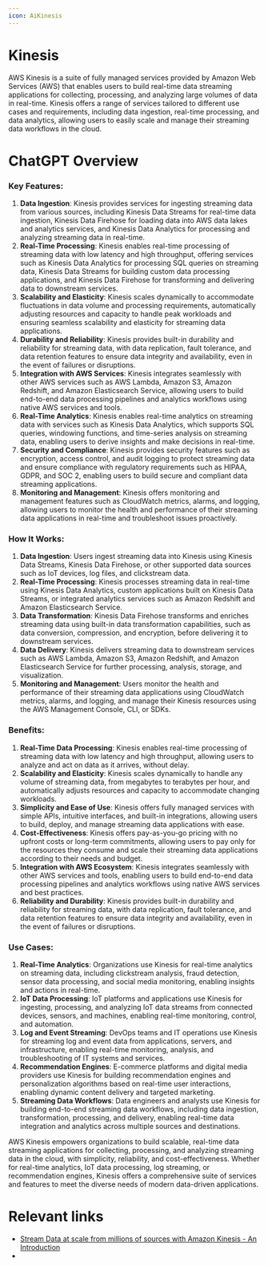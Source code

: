 ```yaml
---
icon: AiKinesis
---
```

# Kinesis
AWS Kinesis is a suite of fully managed services provided by Amazon Web Services (AWS) that enables users to build real-time data streaming applications for collecting, processing, and analyzing large volumes of data in real-time. Kinesis offers a range of services tailored to different use cases and requirements, including data ingestion, real-time processing, and data analytics, allowing users to easily scale and manage their streaming data workflows in the cloud.

# ChatGPT Overview

### Key Features:

1. **Data Ingestion**: Kinesis provides services for ingesting streaming data from various sources, including Kinesis Data Streams for real-time data ingestion, Kinesis Data Firehose for loading data into AWS data lakes and analytics services, and Kinesis Data Analytics for processing and analyzing streaming data in real-time.
2. **Real-Time Processing**: Kinesis enables real-time processing of streaming data with low latency and high throughput, offering services such as Kinesis Data Analytics for processing SQL queries on streaming data, Kinesis Data Streams for building custom data processing applications, and Kinesis Data Firehose for transforming and delivering data to downstream services.
3. **Scalability and Elasticity**: Kinesis scales dynamically to accommodate fluctuations in data volume and processing requirements, automatically adjusting resources and capacity to handle peak workloads and ensuring seamless scalability and elasticity for streaming data applications.
4. **Durability and Reliability**: Kinesis provides built-in durability and reliability for streaming data, with data replication, fault tolerance, and data retention features to ensure data integrity and availability, even in the event of failures or disruptions.
5. **Integration with AWS Services**: Kinesis integrates seamlessly with other AWS services such as AWS Lambda, Amazon S3, Amazon Redshift, and Amazon Elasticsearch Service, allowing users to build end-to-end data processing pipelines and analytics workflows using native AWS services and tools.
6. **Real-Time Analytics**: Kinesis enables real-time analytics on streaming data with services such as Kinesis Data Analytics, which supports SQL queries, windowing functions, and time-series analysis on streaming data, enabling users to derive insights and make decisions in real-time.
7. **Security and Compliance**: Kinesis provides security features such as encryption, access control, and audit logging to protect streaming data and ensure compliance with regulatory requirements such as HIPAA, GDPR, and SOC 2, enabling users to build secure and compliant data streaming applications.
8. **Monitoring and Management**: Kinesis offers monitoring and management features such as CloudWatch metrics, alarms, and logging, allowing users to monitor the health and performance of their streaming data applications in real-time and troubleshoot issues proactively.

### How It Works:

1. **Data Ingestion**: Users ingest streaming data into Kinesis using Kinesis Data Streams, Kinesis Data Firehose, or other supported data sources such as IoT devices, log files, and clickstream data.
2. **Real-Time Processing**: Kinesis processes streaming data in real-time using Kinesis Data Analytics, custom applications built on Kinesis Data Streams, or integrated analytics services such as Amazon Redshift and Amazon Elasticsearch Service.
3. **Data Transformation**: Kinesis Data Firehose transforms and enriches streaming data using built-in data transformation capabilities, such as data conversion, compression, and encryption, before delivering it to downstream services.
4. **Data Delivery**: Kinesis delivers streaming data to downstream services such as AWS Lambda, Amazon S3, Amazon Redshift, and Amazon Elasticsearch Service for further processing, analysis, storage, and visualization.
5. **Monitoring and Management**: Users monitor the health and performance of their streaming data applications using CloudWatch metrics, alarms, and logging, and manage their Kinesis resources using the AWS Management Console, CLI, or SDKs.

### Benefits:

1. **Real-Time Data Processing**: Kinesis enables real-time processing of streaming data with low latency and high throughput, allowing users to analyze and act on data as it arrives, without delay.
2. **Scalability and Elasticity**: Kinesis scales dynamically to handle any volume of streaming data, from megabytes to terabytes per hour, and automatically adjusts resources and capacity to accommodate changing workloads.
3. **Simplicity and Ease of Use**: Kinesis offers fully managed services with simple APIs, intuitive interfaces, and built-in integrations, allowing users to build, deploy, and manage streaming data applications with ease.
4. **Cost-Effectiveness**: Kinesis offers pay-as-you-go pricing with no upfront costs or long-term commitments, allowing users to pay only for the resources they consume and scale their streaming data applications according to their needs and budget.
5. **Integration with AWS Ecosystem**: Kinesis integrates seamlessly with other AWS services and tools, enabling users to build end-to-end data processing pipelines and analytics workflows using native AWS services and best practices.
6. **Reliability and Durability**: Kinesis provides built-in durability and reliability for streaming data, with data replication, fault tolerance, and data retention features to ensure data integrity and availability, even in the event of failures or disruptions.

### Use Cases:

1. **Real-Time Analytics**: Organizations use Kinesis for real-time analytics on streaming data, including clickstream analysis, fraud detection, sensor data processing, and social media monitoring, enabling insights and actions in real-time.
2. **IoT Data Processing**: IoT platforms and applications use Kinesis for ingesting, processing, and analyzing IoT data streams from connected devices, sensors, and machines, enabling real-time monitoring, control, and automation.
3. **Log and Event Streaming**: DevOps teams and IT operations use Kinesis for streaming log and event data from applications, servers, and infrastructure, enabling real-time monitoring, analysis, and troubleshooting of IT systems and services.
4. **Recommendation Engines**: E-commerce platforms and digital media providers use Kinesis for building recommendation engines and personalization algorithms based on real-time user interactions, enabling dynamic content delivery and targeted marketing.
5. **Streaming Data Workflows**: Data engineers and analysts use Kinesis for building end-to-end streaming data workflows, including data ingestion, transformation, processing, and delivery, enabling real-time data integration and analytics across multiple sources and destinations.

AWS Kinesis empowers organizations to build scalable, real-time data streaming applications for collecting, processing, and analyzing streaming data in the cloud, with simplicity, reliability, and cost-effectiveness. Whether for real-time analytics, IoT data processing, log streaming, or recommendation engines, Kinesis offers a comprehensive suite of services and features to meet the diverse needs of modern data-driven applications.


# Relevant links
- [Stream Data at scale from millions of sources with Amazon Kinesis - An Introduction](https://dev.to/asanka_botheju/stream-data-at-scale-from-millions-of-sources-with-amazon-kinesis-an-introduction-2kg1)
- 